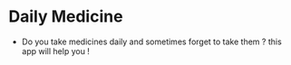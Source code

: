 # Daily Medicine
* Do you take medicines daily and sometimes forget to take them ? this app will help you !

